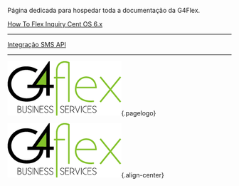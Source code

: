 <!-- TITLE: Primeira Página -->
<!-- SUBTITLE: Teste rápido de funcionamento para apresentação -->

Página dedicada para hospedar toda a documentação da G4Flex.

[How To Flex Inquiry Cent OS 6.x](http://10.8.20.69/how-to-flex-inquiry-docker-cent-os-6-x#how-to-flex-inquiry-centos-6-x)

-----
[Integração SMS API](http://10.8.20.69/integracao-sms-api#escolha-sua-versao)

-----


![Logog 4](/uploads/logog-4.png "Logog 4"){.pagelogo}


![Logog 4](/uploads/logog-4.png "Logog 4"){.align-center}